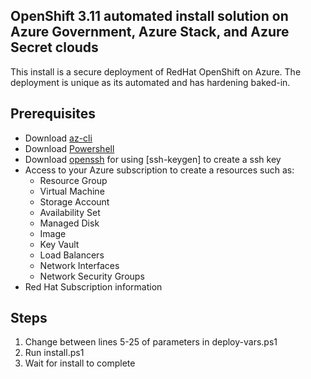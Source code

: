 ## OpenShift 3.11 automated install solution on Azure Government, Azure Stack, and Azure Secret clouds

This install is a secure deployment of RedHat OpenShift on Azure. The deployment is unique as its automated and has hardening baked-in.

## Prerequisites

* Download [az-cli](https://docs.microsoft.com/en-us/cli/azure/install-azure-cli?view=azure-cli-latest)
* Download [Powershell](https://docs.microsoft.com/en-us/powershell/scripting/install/installing-powershell?view=powershell-7)
* Download [openssh](https://docs.microsoft.com/en-us/windows-server/administration/openssh/openssh_overview) for using [ssh-keygen] to create a ssh key
* Access to your Azure subscription to create a resources such as:
  * Resource Group
  * Virtual Machine
  * Storage Account
  * Availability Set
  * Managed Disk
  * Image
  * Key Vault
  * Load Balancers
  * Network Interfaces
  * Network Security Groups
* Red Hat Subscription information

## Steps

1. Change between lines 5-25 of parameters in deploy-vars.ps1
2. Run install.ps1
3. Wait for install to complete
